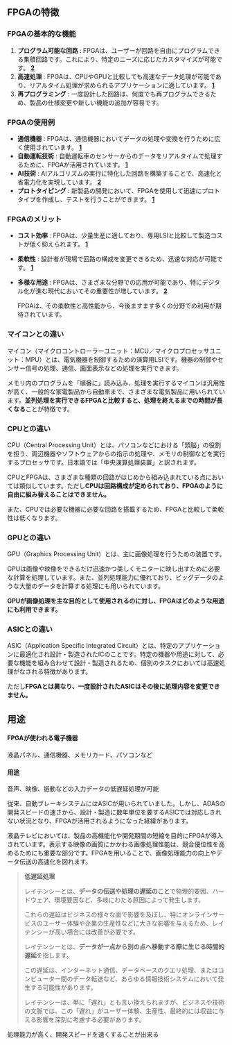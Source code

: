 ## FPGAの特徴


### FPGAの基本的な機能

1. **プログラム可能な回路** : FPGAは、ユーザーが回路を自由にプログラムできる集積回路です。これにより、特定のニーズに応じたカスタマイズが可能です。 [**2**](https://www.bing.com/ck/a?!&&p=f6c7a49bc7623c809de80dd83bb73fc0274bc3ab344eca5afba826d6f7f62afaJmltdHM9MTc0OTUxMzYwMA&ptn=3&ver=2&hsh=4&fclid=05959615-f31c-6eb3-3934-99b8f2f66f49&psq=FPGA+%e3%81%a7%e3%81%8d%e3%82%8b%e3%81%93%e3%81%a8&u=a1aHR0cHM6Ly93d3cub2xpbmFzLmNvLmpwL21lZGlhL2NvbHVtbi9GUEdB&ntb=1)
2. **高速処理** : FPGAは、CPUやGPUと比較しても高速なデータ処理が可能であり、リアルタイム処理が求められるアプリケーションに適しています。 [**1**](https://www.bing.com/ck/a?!&&p=62a5e77bf5ca9d38e592739f86bcb2a461a5cc8ce96241e6a88c51e1b8e4a58dJmltdHM9MTc0OTUxMzYwMA&ptn=3&ver=2&hsh=4&fclid=05959615-f31c-6eb3-3934-99b8f2f66f49&psq=FPGA+%e3%81%a7%e3%81%8d%e3%82%8b%e3%81%93%e3%81%a8&u=a1aHR0cHM6Ly9zdGFmZi5wZXJzb2wteHRlY2guY28uanAvaGF0YWxhYm8vbW9ub19lbmdpbmVlci83MDAuaHRtbA&ntb=1)
3. **再プログラミング** : 一度設計した回路は、何度でも再プログラムできるため、製品の仕様変更や新しい機能の追加が容易です。 [](https://www.bing.com/ck/a?!&&p=f6c7a49bc7623c809de80dd83bb73fc0274bc3ab344eca5afba826d6f7f62afaJmltdHM9MTc0OTUxMzYwMA&ptn=3&ver=2&hsh=4&fclid=05959615-f31c-6eb3-3934-99b8f2f66f49&psq=FPGA+%e3%81%a7%e3%81%8d%e3%82%8b%e3%81%93%e3%81%a8&u=a1aHR0cHM6Ly93d3cub2xpbmFzLmNvLmpwL21lZGlhL2NvbHVtbi9GUEdB&ntb=1)

### FPGAの使用例

* **通信機器** : FPGAは、通信機器においてデータの処理や変換を行うために広く使用されています。 [**1**](https://www.bing.com/ck/a?!&&p=ec585060306a41ab2fa572144d375b7b88c77266d335481f435f50798d2b54efJmltdHM9MTc0OTUxMzYwMA&ptn=3&ver=2&hsh=4&fclid=05959615-f31c-6eb3-3934-99b8f2f66f49&psq=FPGA+%e3%81%a7%e3%81%8d%e3%82%8b%e3%81%93%e3%81%a8&u=a1aHR0cHM6Ly93d3cuc2JiaXQuanAvYXJ0aWNsZS9jb250MS8zNzY1OQ&ntb=1)
* **自動運転技術** : 自動運転車のセンサーからのデータをリアルタイムで処理するために、FPGAが活用されています。 [**1**](https://www.bing.com/ck/a?!&&p=62a5e77bf5ca9d38e592739f86bcb2a461a5cc8ce96241e6a88c51e1b8e4a58dJmltdHM9MTc0OTUxMzYwMA&ptn=3&ver=2&hsh=4&fclid=05959615-f31c-6eb3-3934-99b8f2f66f49&psq=FPGA+%e3%81%a7%e3%81%8d%e3%82%8b%e3%81%93%e3%81%a8&u=a1aHR0cHM6Ly9zdGFmZi5wZXJzb2wteHRlY2guY28uanAvaGF0YWxhYm8vbW9ub19lbmdpbmVlci83MDAuaHRtbA&ntb=1)
* **AI技術** : AIアルゴリズムの実行に特化した回路を構築することで、高速化と省電力化を実現しています。 [**2**](https://www.bing.com/ck/a?!&&p=901b3c22fead5ee95496c492fa60f20b380a4a3ba9a07a0611e1af7338982f98JmltdHM9MTc0OTUxMzYwMA&ptn=3&ver=2&hsh=4&fclid=05959615-f31c-6eb3-3934-99b8f2f66f49&psq=FPGA+%e3%81%a7%e3%81%8d%e3%82%8b%e3%81%93%e3%81%a8&u=a1aHR0cHM6Ly96ZW5uLmRldi9uZWtvYWxsZXJneS9hcnRpY2xlcy81YjA2Nzc3OTZiYTZhMQ&ntb=1)
* **プロトタイピング** : 新製品の開発において、FPGAを使用して迅速にプロトタイプを作成し、テストを行うことができます。 [**1**](https://www.bing.com/ck/a?!&&p=f6c7a49bc7623c809de80dd83bb73fc0274bc3ab344eca5afba826d6f7f62afaJmltdHM9MTc0OTUxMzYwMA&ptn=3&ver=2&hsh=4&fclid=05959615-f31c-6eb3-3934-99b8f2f66f49&psq=FPGA+%e3%81%a7%e3%81%8d%e3%82%8b%e3%81%93%e3%81%a8&u=a1aHR0cHM6Ly93d3cub2xpbmFzLmNvLmpwL21lZGlhL2NvbHVtbi9GUEdB&ntb=1)

### FPGAのメリット

* **コスト効率** : FPGAは、少量生産に適しており、専用LSIと比較して製造コストが低く抑えられます。 [**1**](https://www.bing.com/ck/a?!&&p=f6c7a49bc7623c809de80dd83bb73fc0274bc3ab344eca5afba826d6f7f62afaJmltdHM9MTc0OTUxMzYwMA&ptn=3&ver=2&hsh=4&fclid=05959615-f31c-6eb3-3934-99b8f2f66f49&psq=FPGA+%e3%81%a7%e3%81%8d%e3%82%8b%e3%81%93%e3%81%a8&u=a1aHR0cHM6Ly93d3cub2xpbmFzLmNvLmpwL21lZGlhL2NvbHVtbi9GUEdB&ntb=1)
* **柔軟性** : 設計者が現場で回路の構成を変更できるため、迅速な対応が可能です。 [**1**](https://www.bing.com/ck/a?!&&p=ec585060306a41ab2fa572144d375b7b88c77266d335481f435f50798d2b54efJmltdHM9MTc0OTUxMzYwMA&ptn=3&ver=2&hsh=4&fclid=05959615-f31c-6eb3-3934-99b8f2f66f49&psq=FPGA+%e3%81%a7%e3%81%8d%e3%82%8b%e3%81%93%e3%81%a8&u=a1aHR0cHM6Ly93d3cuc2JiaXQuanAvYXJ0aWNsZS9jb250MS8zNzY1OQ&ntb=1)
* **多様な用途** : FPGAは、さまざまな分野での応用が可能であり、特にデジタル化が進む現代においてその重要性が増しています。 [**2**](https://www.bing.com/ck/a?!&&p=f6c7a49bc7623c809de80dd83bb73fc0274bc3ab344eca5afba826d6f7f62afaJmltdHM9MTc0OTUxMzYwMA&ptn=3&ver=2&hsh=4&fclid=05959615-f31c-6eb3-3934-99b8f2f66f49&psq=FPGA+%e3%81%a7%e3%81%8d%e3%82%8b%e3%81%93%e3%81%a8&u=a1aHR0cHM6Ly93d3cub2xpbmFzLmNvLmpwL21lZGlhL2NvbHVtbi9GUEdB&ntb=1)

  FPGAは、その柔軟性と高性能から、今後ますます多くの分野での利用が期待されています。


### マイコンとの違い

マイコン（マイクロコントローラーユニット：MCU／マイクロプロセッサユニット：MPU）とは、電気機器を制御するための演算用LSIです。機器の制御やセンサー信号の処理、通信、画面表示などの処理を実行できます。

メモリ内のプログラムを「順番に」読み込み、処理を実行するマイコンは汎用性が高く、一般的な家電製品から自動車まで、さまざまな電気製品に用いられています。**並列処理を実行できるFPGAと比較すると、処理を終えるまでの時間が長くなる**ことが特徴です。


### CPUとの違い

CPU（Central Processing Unit）とは、パソコンなどにおける「頭脳」の役割を担う、周辺機器やソフトウェアからの指示の処理や、メモリの制御などを実行するプロセッサです。日本語では「中央演算処理装置」と訳されます。

CPUとFPGAは、さまざまな種類の回路がはじめから組み込まれている点においては類似しています。ただし**CPUは回路構成が定められており、FPGAのように自由に組み替えることはできません。**

また、CPUでは必要な機器に必要な回路を搭載するため、FPGAと比較して柔軟性は低くなります。



### GPUとの違い

GPU（Graphics Processing Unit）とは、主に画像処理を行うための装置です。

GPUは画像や映像をできるだけ迅速かつ美しくモニターに映し出すために必要な計算を処理しています。また、並列処理能力に優れており、ビッグデータのような大量のデータを計算する処理にも用いられています。

**GPUが画像処理を主な目的として使用されるのに対し、FPGAはどのような用途にも利用できます。**



### ASICとの違い

ASIC（Application Specific Integrated Circuit）とは、特定のアプリケーションに最適化され設計・製造されたICのことです。特定の機器や用途に対して、必要な機能を組み合わせて設計・製造されるため、個別のタスクにおいては高速処理がなされる特徴があります。

ただし**FPGAとは異なり、一度設計されたASICはその後に処理内容を変更できません。**


## 用途

#### FPGAが使われる電子機器

液晶パネル、通信機器、メモリカード、パソコンなど

#### 用途

音声、映像、振動などの入力データの低遅延処理が可能

従来、自動ブレーキシステムにはASICが用いられていました。しかし、ADASの開発スピードの速さから、設計・製造に数年単位を要するASICでは対応しきれない状況となり、FPGAが活用されるようになった経緯があります。

液晶テレビにおいては、製品の高機能化や開発期間の短縮を目的にFPGAが導入されています。表示する映像の画質にかかわる画像処理性能は、競合優位性を高めるためにも重要な部分です。FPGAを用いることで、画像処理能力の向上やデータ伝送の高速化を図れます。


> __低遅延処理__
>
> レイテンシーとは、**データの伝送や処理の遅延のこと**で物理的要因、ハードウェア、環境要因など、多岐にわたる原因によって発生します。
>
> これらの遅延はビジネスの様々な面で影響を及ぼし、特にオンラインサービスのユーザー体験や企業の生産性などに大きな影響を与えるため、レイテンシーが高い場合には改善が必要です。
>
>
> レイテンシーとは、**データが一点から別の点へ移動する際に生じる時間的遅延**を指します。
>
> この遅延は、インターネット通信、データベースのクエリ処理、またはコンピューター間のデータ転送など、あらゆる情報技術システムにおいて発生する可能性があります。
>
> レイテンシーは、単に「遅れ」とも言い換えられますが、ビジネスや技術の文脈では、この「遅れ」がユーザー体験、生産性、最終的には収益に与える影響を深刻に考慮する必要があります。


処理能力が高く、開発スピードを速くすることが出来る
